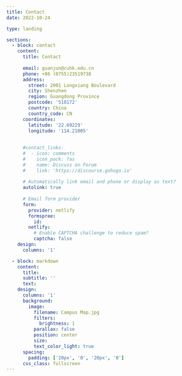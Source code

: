 ```yaml
---
title: Contact
date: 2022-10-24

type: landing

sections:
  - block: contact
    content:
      title: Contact
      
      email: guanjun@cuhk.edu.cn
      phone: +86 (0755)23519738
      address:
        street: 2001 Longxiang Boulevard
        city: Shenzhen
        region: Guangdong Province
        postcode: '518172'
        country: China
        country_code: CN
      coordinates:
        latitude: '22.69229'
        longitude: '114.21005'
    
      
      #contact_links:
      #  - icon: comments
      #    icon_pack: fas
      #    name: Discuss on Forum
      #    link: 'https://discourse.gohugo.io'
    
      # Automatically link email and phone or display as text?
      autolink: true
    
      # Email form provider
      form:
        provider: netlify
        formspree:
          id:
        netlify:
          # Enable CAPTCHA challenge to reduce spam?
          captcha: false
    design:
      columns: '1'

  - block: markdown
    content:
      title:
      subtitle: ''
      text:
    design:
      columns: '1'
      background:
        image: 
          filename: Campus Map.jpg
          filters:
            brightness: 1
          parallax: false
          position: center
          size: 
          text_color_light: true
      spacing:
        padding: ['20px', '0', '20px', '0']
      css_class: fullscreen
---
```

